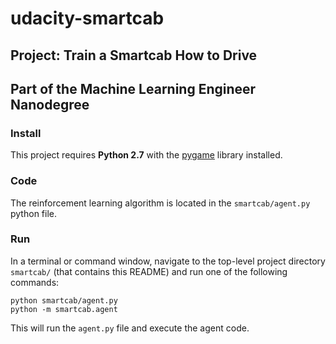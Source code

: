 # udacity-smartcab

## Project: Train a Smartcab How to Drive

## Part of the Machine Learning Engineer Nanodegree

### Install

This project requires **Python 2.7** with the [pygame](https://www.pygame.org/wiki/GettingStarted
) library installed. 

### Code

The reinforcement learning algorithm is located in the `smartcab/agent.py` python file. 

### Run

In a terminal or command window, navigate to the top-level project directory `smartcab/` (that contains this README) and run one of the following commands:

```python smartcab/agent.py```  
```python -m smartcab.agent```

This will run the `agent.py` file and execute the agent code.
